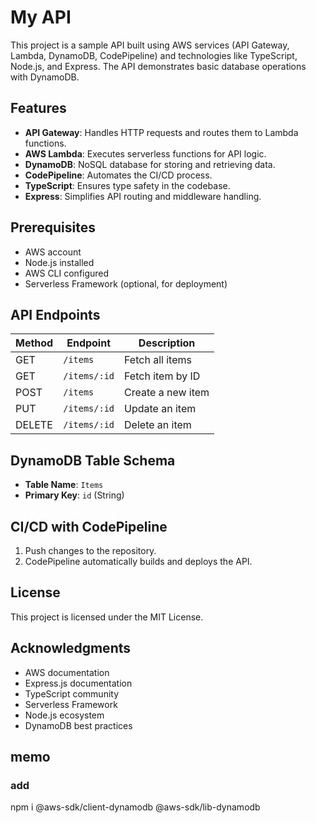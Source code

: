 # My API

This project is a sample API built using AWS services (API Gateway, Lambda, DynamoDB, CodePipeline) and technologies like TypeScript, Node.js, and Express. The API demonstrates basic database operations with DynamoDB.

## Features

- **API Gateway**: Handles HTTP requests and routes them to Lambda functions.
- **AWS Lambda**: Executes serverless functions for API logic.
- **DynamoDB**: NoSQL database for storing and retrieving data.
- **CodePipeline**: Automates the CI/CD process.
- **TypeScript**: Ensures type safety in the codebase.
- **Express**: Simplifies API routing and middleware handling.

## Prerequisites

- AWS account
- Node.js installed
- AWS CLI configured
- Serverless Framework (optional, for deployment)

## API Endpoints

| Method | Endpoint     | Description       |
| ------ | ------------ | ----------------- |
| GET    | `/items`     | Fetch all items   |
| GET    | `/items/:id` | Fetch item by ID  |
| POST   | `/items`     | Create a new item |
| PUT    | `/items/:id` | Update an item    |
| DELETE | `/items/:id` | Delete an item    |

## DynamoDB Table Schema

- **Table Name**: `Items`
- **Primary Key**: `id` (String)

## CI/CD with CodePipeline

1. Push changes to the repository.
2. CodePipeline automatically builds and deploys the API.

## License

This project is licensed under the MIT License.

## Acknowledgments

- AWS documentation
- Express.js documentation
- TypeScript community
- Serverless Framework
- Node.js ecosystem
- DynamoDB best practices

## memo

### add

npm i @aws-sdk/client-dynamodb @aws-sdk/lib-dynamodb
